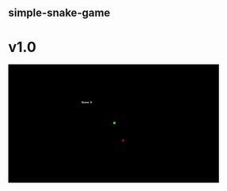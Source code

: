 ## simple-snake-game

# v1.0

![](https://github.com/gunnaryonker/simple-snake-game/blob/main/snake_game_example.gif)
